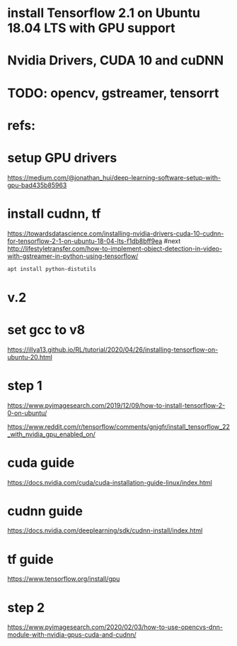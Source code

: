 # install Tensorflow 2.1 on Ubuntu 18.04 LTS with GPU support
# Nvidia Drivers, CUDA 10 and cuDNN
# TODO: opencv, gstreamer, tensorrt


# refs:
# setup GPU drivers
https://medium.com/@jonathan_hui/deep-learning-software-setup-with-gpu-bad435b85963
# install cudnn, tf
https://towardsdatascience.com/installing-nvidia-drivers-cuda-10-cudnn-for-tensorflow-2-1-on-ubuntu-18-04-lts-f1db8bff9ea
#next
http://lifestyletransfer.com/how-to-implement-object-detection-in-video-with-gstreamer-in-python-using-tensorflow/


```bash
apt install python-distutils
```

# v.2



# set gcc to v8
https://illya13.github.io/RL/tutorial/2020/04/26/installing-tensorflow-on-ubuntu-20.html

# step 1 

https://www.pyimagesearch.com/2019/12/09/how-to-install-tensorflow-2-0-on-ubuntu/

https://www.reddit.com/r/tensorflow/comments/gnjgfr/install_tensorflow_22_with_nvidia_gpu_enabled_on/


# cuda guide
https://docs.nvidia.com/cuda/cuda-installation-guide-linux/index.html

# cudnn guide
https://docs.nvidia.com/deeplearning/sdk/cudnn-install/index.html

# tf guide
https://www.tensorflow.org/install/gpu


# step 2

https://www.pyimagesearch.com/2020/02/03/how-to-use-opencvs-dnn-module-with-nvidia-gpus-cuda-and-cudnn/
